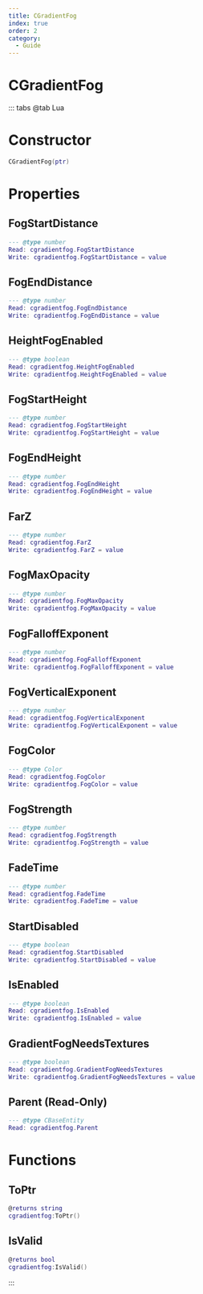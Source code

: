 ```yaml
---
title: CGradientFog
index: true
order: 2
category:
  - Guide
---
```


# CGradientFog

::: tabs
@tab Lua
# Constructor
```lua
CGradientFog(ptr)
```
# Properties
## FogStartDistance 
```lua
--- @type number
Read: cgradientfog.FogStartDistance
Write: cgradientfog.FogStartDistance = value
```
## FogEndDistance 
```lua
--- @type number
Read: cgradientfog.FogEndDistance
Write: cgradientfog.FogEndDistance = value
```
## HeightFogEnabled 
```lua
--- @type boolean
Read: cgradientfog.HeightFogEnabled
Write: cgradientfog.HeightFogEnabled = value
```
## FogStartHeight 
```lua
--- @type number
Read: cgradientfog.FogStartHeight
Write: cgradientfog.FogStartHeight = value
```
## FogEndHeight 
```lua
--- @type number
Read: cgradientfog.FogEndHeight
Write: cgradientfog.FogEndHeight = value
```
## FarZ 
```lua
--- @type number
Read: cgradientfog.FarZ
Write: cgradientfog.FarZ = value
```
## FogMaxOpacity 
```lua
--- @type number
Read: cgradientfog.FogMaxOpacity
Write: cgradientfog.FogMaxOpacity = value
```
## FogFalloffExponent 
```lua
--- @type number
Read: cgradientfog.FogFalloffExponent
Write: cgradientfog.FogFalloffExponent = value
```
## FogVerticalExponent 
```lua
--- @type number
Read: cgradientfog.FogVerticalExponent
Write: cgradientfog.FogVerticalExponent = value
```
## FogColor 
```lua
--- @type Color
Read: cgradientfog.FogColor
Write: cgradientfog.FogColor = value
```
## FogStrength 
```lua
--- @type number
Read: cgradientfog.FogStrength
Write: cgradientfog.FogStrength = value
```
## FadeTime 
```lua
--- @type number
Read: cgradientfog.FadeTime
Write: cgradientfog.FadeTime = value
```
## StartDisabled 
```lua
--- @type boolean
Read: cgradientfog.StartDisabled
Write: cgradientfog.StartDisabled = value
```
## IsEnabled 
```lua
--- @type boolean
Read: cgradientfog.IsEnabled
Write: cgradientfog.IsEnabled = value
```
## GradientFogNeedsTextures 
```lua
--- @type boolean
Read: cgradientfog.GradientFogNeedsTextures
Write: cgradientfog.GradientFogNeedsTextures = value
```
## Parent (Read-Only)
```lua
--- @type CBaseEntity
Read: cgradientfog.Parent
```
# Functions
## ToPtr
```lua
@returns string
cgradientfog:ToPtr()
```
## IsValid
```lua
@returns bool
cgradientfog:IsValid()
```

:::